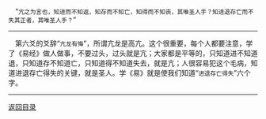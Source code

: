 &emsp;“``亢之为言也，知进而不知返，知存而不知亡，知得而不知丧，其唯圣人手？知进退存亡而不失其正者，其唯圣人手？``”
___
&emsp;第六爻的爻辞“``亢龙有悔``”，所谓亢龙是高亢。这个很重要，每个人都要注意，学了《易经》做人做事，不要过头，过头就是亢；大家都是平等的，只知道进不知道退，只知道存不知道亡，只知道得不知道失去，就是亢；人很容易犯这个毛病，知道进退存亡得失的关键，就是圣人。学《易》就是使我们知道“``进退存亡得失``”六个字。
___
[返回目录](../../master/README.md#目录)
